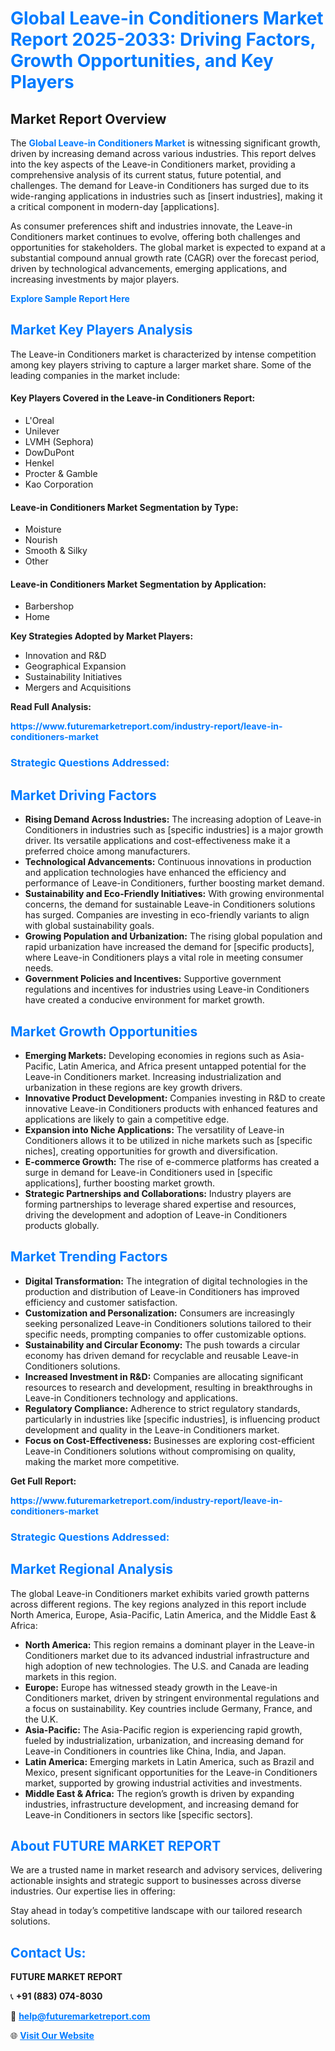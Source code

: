<h1 style="color: #007BFF;">Global Leave-in Conditioners Market Report 2025-2033: Driving Factors, Growth Opportunities, and Key Players</h1>

<section id="overview">
<h2>Market Report Overview</h2>
<p>The <a href="https://www.futuremarketreport.com/industry-report/leave-in-conditioners-market" style="color: #007BFF; text-decoration: none;"><strong>Global Leave-in Conditioners Market</strong></a> is witnessing significant growth, driven by increasing demand across various industries. This report delves into the key aspects of the Leave-in Conditioners market, providing a comprehensive analysis of its current status, future potential, and challenges. The demand for Leave-in Conditioners has surged due to its wide-ranging applications in industries such as [insert industries], making it a critical component in modern-day [applications].</p>
<p>As consumer preferences shift and industries innovate, the Leave-in Conditioners market continues to evolve, offering both challenges and opportunities for stakeholders. The global market is expected to expand at a substantial compound annual growth rate (CAGR) over the forecast period, driven by technological advancements, emerging applications, and increasing investments by major players.</p>
</section>

<section id="overview">
<p><a href="https://www.futuremarketreport.com/request-sample/reportId=61806" style="color: #007BFF; text-decoration: none;"><strong>Explore Sample Report Here</strong></a></p>
</section>

<section id="key-players">
<h2 style="color: #007BFF;">Market Key Players Analysis</h2>
<p>The Leave-in Conditioners market is characterized by intense competition among key players striving to capture a larger market share. Some of the leading companies in the market include:</p>
<h4>Key Players Covered in the Leave-in Conditioners Report:</h4>
<ul><li>L&#039;Oreal</li><li>Unilever</li><li>LVMH (Sephora)</li><li>DowDuPont</li><li>Henkel</li><li>Procter &amp; Gamble</li><li>Kao Corporation</li></ul>
<h4>Leave-in Conditioners Market Segmentation by Type:</h4>
<ul><li>Moisture</li><li>Nourish</li><li>Smooth &amp; Silky</li><li>Other</li></ul>

<h4>Leave-in Conditioners Market Segmentation by Application:</h4>
<ul><li>Barbershop</li><li>Home</li></ul>
<p><strong>Key Strategies Adopted by Market Players:</strong></p>
<ul>
<li>Innovation and R&D</li>
<li>Geographical Expansion</li>
<li>Sustainability Initiatives</li>
<li>Mergers and Acquisitions</li>
</ul>
</section>

<section>
<p><strong>Read Full Analysis: </strong></p><a href="https://www.futuremarketreport.com/industry-report/leave-in-conditioners-market" style="color: #007BFF; text-decoration: none;"><strong>https://www.futuremarketreport.com/industry-report/leave-in-conditioners-market</strong></a>
<h3 style="color: #007BFF;">Strategic Questions Addressed:</h3>
</section>

<section id="driving-factors">
<h2 style="color: #007BFF;">Market Driving Factors</h2>
<ul>
<li><strong>Rising Demand Across Industries:</strong> The increasing adoption of Leave-in Conditioners in industries such as [specific industries] is a major growth driver. Its versatile applications and cost-effectiveness make it a preferred choice among manufacturers.</li>
<li><strong>Technological Advancements:</strong> Continuous innovations in production and application technologies have enhanced the efficiency and performance of Leave-in Conditioners, further boosting market demand.</li>
<li><strong>Sustainability and Eco-Friendly Initiatives:</strong> With growing environmental concerns, the demand for sustainable Leave-in Conditioners solutions has surged. Companies are investing in eco-friendly variants to align with global sustainability goals.</li>
<li><strong>Growing Population and Urbanization:</strong> The rising global population and rapid urbanization have increased the demand for [specific products], where Leave-in Conditioners plays a vital role in meeting consumer needs.</li>
<li><strong>Government Policies and Incentives:</strong> Supportive government regulations and incentives for industries using Leave-in Conditioners have created a conducive environment for market growth.</li>
</ul>
</section>

<section id="growth-opportunities">
<h2 style="color: #007BFF;">Market Growth Opportunities</h2>
<ul>
<li><strong>Emerging Markets:</strong> Developing economies in regions such as Asia-Pacific, Latin America, and Africa present untapped potential for the Leave-in Conditioners market. Increasing industrialization and urbanization in these regions are key growth drivers.</li>
<li><strong>Innovative Product Development:</strong> Companies investing in R&D to create innovative Leave-in Conditioners products with enhanced features and applications are likely to gain a competitive edge.</li>
<li><strong>Expansion into Niche Applications:</strong> The versatility of Leave-in Conditioners allows it to be utilized in niche markets such as [specific niches], creating opportunities for growth and diversification.</li>
<li><strong>E-commerce Growth:</strong> The rise of e-commerce platforms has created a surge in demand for Leave-in Conditioners used in [specific applications], further boosting market growth.</li>
<li><strong>Strategic Partnerships and Collaborations:</strong> Industry players are forming partnerships to leverage shared expertise and resources, driving the development and adoption of Leave-in Conditioners products globally.</li>
</ul>
</section>

<section id="trending-factors">
<h2 style="color: #007BFF;">Market Trending Factors</h2>
<ul>
<li><strong>Digital Transformation:</strong> The integration of digital technologies in the production and distribution of Leave-in Conditioners has improved efficiency and customer satisfaction.</li>
<li><strong>Customization and Personalization:</strong> Consumers are increasingly seeking personalized Leave-in Conditioners solutions tailored to their specific needs, prompting companies to offer customizable options.</li>
<li><strong>Sustainability and Circular Economy:</strong> The push towards a circular economy has driven demand for recyclable and reusable Leave-in Conditioners solutions.</li>
<li><strong>Increased Investment in R&D:</strong> Companies are allocating significant resources to research and development, resulting in breakthroughs in Leave-in Conditioners technology and applications.</li>
<li><strong>Regulatory Compliance:</strong> Adherence to strict regulatory standards, particularly in industries like [specific industries], is influencing product development and quality in the Leave-in Conditioners market.</li>
<li><strong>Focus on Cost-Effectiveness:</strong> Businesses are exploring cost-efficient Leave-in Conditioners solutions without compromising on quality, making the market more competitive.</li>
</ul>
</section>

<section>
<p><strong>Get Full Report: </strong></p><a href="https://www.futuremarketreport.com/industry-report/leave-in-conditioners-market" style="color: #007BFF; text-decoration: none;"><strong>https://www.futuremarketreport.com/industry-report/leave-in-conditioners-market</strong></a>
<h3 style="color: #007BFF;">Strategic Questions Addressed:</h3>
</section>


<section id="regional-analysis">
<h2 style="color: #007BFF;">Market Regional Analysis</h2>
<p>The global Leave-in Conditioners market exhibits varied growth patterns across different regions. The key regions analyzed in this report include North America, Europe, Asia-Pacific, Latin America, and the Middle East & Africa:</p>
<ul>
<li><strong>North America:</strong> This region remains a dominant player in the Leave-in Conditioners market due to its advanced industrial infrastructure and high adoption of new technologies. The U.S. and Canada are leading markets in this region.</li>
<li><strong>Europe:</strong> Europe has witnessed steady growth in the Leave-in Conditioners market, driven by stringent environmental regulations and a focus on sustainability. Key countries include Germany, France, and the U.K.</li>
<li><strong>Asia-Pacific:</strong> The Asia-Pacific region is experiencing rapid growth, fueled by industrialization, urbanization, and increasing demand for Leave-in Conditioners in countries like China, India, and Japan.</li>
<li><strong>Latin America:</strong> Emerging markets in Latin America, such as Brazil and Mexico, present significant opportunities for the Leave-in Conditioners market, supported by growing industrial activities and investments.</li>
<li><strong>Middle East & Africa:</strong> The region’s growth is driven by expanding industries, infrastructure development, and increasing demand for Leave-in Conditioners in sectors like [specific sectors].</li>
</ul>
</section>

<footer>
<h2 style="color: #007BFF;">About FUTURE MARKET REPORT</h2>
<p>We are a trusted name in market research and advisory services, delivering actionable insights and strategic support to businesses across diverse industries. Our expertise lies in offering:</p>

<p>Stay ahead in today’s competitive landscape with our tailored research solutions.</p>

<h2 style="color: #007BFF;">Contact Us:</h2>
<p><strong>FUTURE MARKET REPORT</strong></p>
<p>📞 <strong>+91 (883) 074-8030</strong></p>
<p>📧 <strong><a href="mailto:help@futuremarketreport.com" style="color: #007BFF;">help@futuremarketreport.com</a></strong></p>
<p>🌐 <strong><a href="https://www.futuremarketreport.com/" style="color: #007BFF;">Visit Our Website</a></strong></p>
</footer>